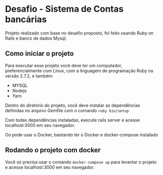 # Desafio - Sistema de Contas bancárias
Projeto realizado com base no desafio proposto, foi feito usando Ruby on Rails e banco de dados Mysql.

## Como iniciar o projeto
Para executar esse projeto você deve ter um computador, preferencialmente com Linux, com a linguagem de programação Ruby na versão 2.7.2, e também:

- MYSQL
- Nodejs
- Yarn

Dentro do diretório do projeto, você deve instalar as dependências definidas no arquivo Gemfile com o comando `ruby bin/setup`

Com todas dependências instaladas, execute rails server e acesse localhost:3000 em seu navegador.

Ou pode usar o Docker, bastando ter o Docker e docker-compose instalado

## Rodando o projeto com docker

Você só precisa usar o comando `docker-compose up` para levantar o projeto e acesse localhost:3000 em seu navegador.